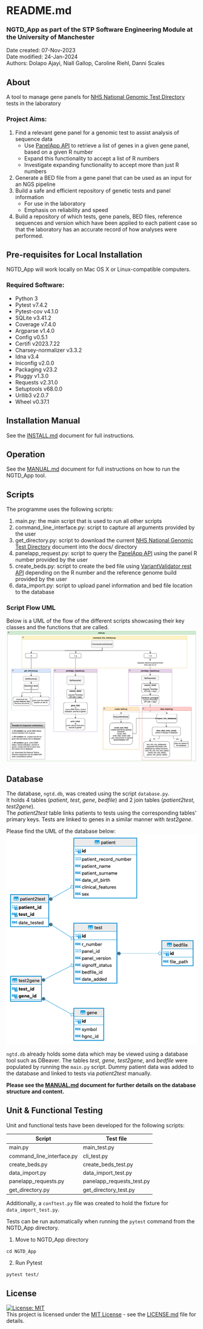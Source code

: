 # README.md
### NGTD_App as part of the STP Software Engineering Module at the University of Manchester
Date created: 07-Nov-2023  
Date modified: 24-Jan-2024  
Authors: Dolapo Ajayi, Niall Gallop, Caroline Riehl, Danni Scales  

## About
A tool to manage gene panels for [NHS National Genomic Test Directory](https://www.england.nhs.uk/publication/national-genomic-test-directories/) tests in the laboratory

### Project Aims:
1. Find a relevant gene panel for a genomic test to assist analysis of sequence data
    - Use [PanelApp API](https://panelapp.genomicsengland.co.uk/api/docs/) to retrieve a list of genes in a given gene panel, based on a given R number
    - Expand this functionality to accept a list of R numbers
    - Investigate expanding functionality to accept more than just R numbers
2. Generate a BED file from a gene panel that can be used as an input for an NGS pipeline
3. Build a safe and efficient repository of genetic tests and panel information
    - For use in the laboratory 
    - Emphasis on reliability and speed
4. Build a repository of which tests, gene panels, BED files, reference sequences and version which have been applied to each patient case so that the laboratory has an accurate record of how analyses were performed.  

## Pre-requisites for Local Installation
NGTD_App will work locally on Mac OS X or Linux-compatible computers.  

### Required Software:
- Python 3
- Pytest v7.4.2
- Pytest-cov v4.1.0
- SQLite v3.41.2 
- Coverage v7.4.0
- Argparse v1.4.0
- Config v0.5.1
- Certifi v2023.7.22
- Charsey-normalizer v3.3.2
- Idna v3.4
- Iniconfig v2.0.0
- Packaging v23.2
- Pluggy v1.3.0
- Requests v2.31.0
- Setuptools v68.0.0
- Urllib3 v2.0.7
- Wheel v0.37.1

## Installation Manual
See the [INSTALL.md](INSTALL.md) document for full instructions.  

## Operation
See the [MANUAL.md](MANUAL.md) document for full instructions on how to run the NGTD_App tool.  

## Scripts
The programme uses the following scripts:  
1. main.py: the main script that is used to run all other scripts
2. command_line_interface.py: script to capture all arguments provided by the user
3. get_directory.py: script to download the current [NHS National Genomic Test Directory](https://www.england.nhs.uk/publication/national-genomic-test-directories/) document into the docs/ directory
4. panelapp_request.py: script to query the [PanelApp API](https://panelapp.genomicsengland.co.uk/api/docs/) using the panel R number provided by the user
5. create_beds.py: script to create the bed file using [VariantValidator rest API](https://rest.variantvalidator.org) depending on the R number and the reference genome build provided by the user
6. data_import.py: script to upload panel information and bed file location to the database

### Script Flow UML
Below is a UML of the flow of the different scripts showcasing their key classes and the functions that are called.
![Alt text](img/script_uml.png)  

## Database
The database, `ngtd.db`, was created using the script `database.py`.  
It holds 4 tables (*patient*, *test*, *gene*, *bedfile*) and 2 join tables (*patient2test*, *test2gene*).  
The *patient2test* table links patients to tests using the corresponding tables' primary keys. Tests are linked to genes in a similar manner with *test2gene*.  

Please find the UML of the database below:  
![Alt text](img/database_uml.png)  

`ngtd.db` already holds some data which may be viewed using a database tool such as DBeaver. The tables *test*, *gene*, *test2gene*, and *bedfile* were populated by running the `main.py` script. Dummy patient data was added to the database and linked to tests via *patient2test* manually.  

**Please see the [MANUAL.md](MANUAL.md) document for further details on the database structure and content.** 

## Unit & Functional Testing
Unit and functional tests have been developed for the following scripts:

| Script | Test file |
|--------|-----------|
| main.py | main_test.py|
| command_line_interface.py | cli_test.py |
| create_beds.py | create_beds_test.py |
| data_import.py | data_import_test.py |
| panelapp_requests.py | panelapp_requests_test.py |
| get_directory.py | get_directory_test.py |

Additionally, a `conftest.py` file was created to hold the fixture for `data_import_test.py`. 

Tests can be run automatically when running the `pytest` command from the NGTD_App directory.  
1. Move to NGTD_App directory
```
cd NGTD_App
```
2. Run Pytest
```
pytest test/
```

## License
[![License: MIT](https://img.shields.io/badge/License-MIT-yellow.svg)](https://opensource.org/licenses/MIT)  
This project is licensed under the [MIT License](https://opensource.org/licenses/MIT) - see the [LICENSE.md](LICENSE.md) file for details.
